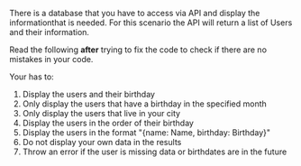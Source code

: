 There is a database that you have to access via API and display the informationthat is needed.
For this scenario the API will return a list of Users and their information.

Read the following **after** trying to fix the code to check if there are no mistakes in your code.

Your has to:
1. Display the users and their birthday 
2. Only display the users that have a birthday in the specified month
3. Only display the users that live in your city
4. Display the users in the order of their birthday
5. Display the users in the format "{name: Name, birthday: Birthday}"
6. Do not display your own data in the results
7. Throw an error if the user is missing data or birthdates are in the future